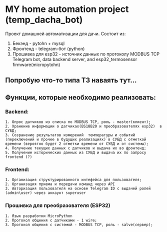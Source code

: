 # MY home automation project (temp_dacha_bot)
Проект домашней автоматизации для дачи.
Состоит из:
1. Бекэнд - pytohn + mysql
2. Фронтенд - telegram-бот (python)
3. Прошивка для esp32 - источник данных по протоколу MODBUS TCP
Telegram bot, data backend server, and esp32_termosensor firmware(micropytohn)

## Попробую что-то типа ТЗ наваять тут...


## Функции, которые необходимо реализовать:

### Backend:
    1. Опрос датчиков из списка по MODBUS TCP, роль - master(клиент);
    2. Хранение информации о датчиках(BS18B20 и преобразователях esp32)  в СУБД;
    3. Созранение результатов измерений  температуры и событий (переключений и прочее в будущих реализациях) в СУБД с отметкой времени (вероятно будет 2 отметки времени от СУБД и от системы);
    4. Получение текущих данных с датчиков и выдача их во фронтенд;
    5. Получение исторических данных из СУБД и выдача их по запросу frontend (?)

### Frontend:
    1. Организация структурированного интефейса для пользователя;
    2. Организация приема и передачи команд через API
    3. Авторизация пользователя на основе Telegram ID с выдачей ролей (admin\user) через аккаунт superuser
    
### Прошивка для преобразователя (ESP32)
    1. Язык разработки MicroPython
    2. Протокол общения с датчиками - 1 wire;
    3. Протокол общения с системой - MODBUS TCP, роль - salve(сервер);
